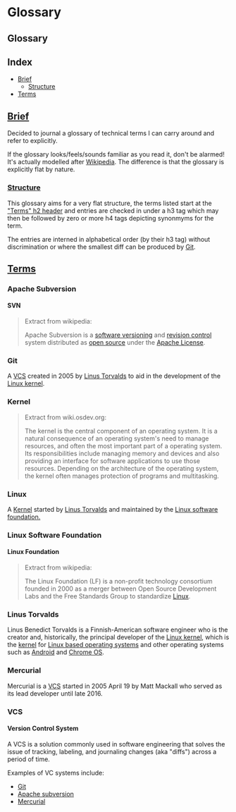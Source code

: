 <!--- README generated by rdme: https://github.com/menatl32/rdme --->
# Glossary
## Glossary

## Index

  - [Brief](#Brief)
    - [Structure](#Structure)
  - [Terms](#Terms)

## [Brief](#Index)

Decided to journal a glossary of technical terms I can carry around and refer
to explicitly.

If the glossary looks/feels/sounds familiar as you read it, don't be alarmed!
It's actually modelled after [Wikipedia](#https://wikipedia.org). The
difference is that the glossary is explicitly flat by nature.

### [Structure](#Brief)

This glossary aims for a very flat structure, the terms listed start at the
["Terms" h2 header](#Terms) and entries are checked in under a h3 tag which
may then be followed by zero or more h4 tags depicting synonmyms for the term.

The entries are interned in alphabetical order (by their h3 tag) without
discrimination or where the smallest diff can be produced by [Git](#Git).

## [Terms](#Index)

### Apache Subversion
#### SVN

> Extract from wikipedia:
>
> Apache Subversion is a [software versioning](#Software-Versioning) and
> [revision control](#Revision-Control) system distributed as
> [open source](#Open-Source) under the [Apache License](#Apache-License).

### Git

A [VCS](#VCS) created in 2005 by [Linus Torvalds](#Linus-Torvalds) to aid in
the development of the [Linux kernel](#Linux).

### Kernel

> Extract from wiki.osdev.org:
>
> The kernel is the central component of an operating system. It is a natural
> consequence of an operating system's need to manage resources, and often the 
> most important part of a operating system. Its responsibilities include 
> managing memory and devices and also providing an interface for software 
> applications to use those resources. Depending on the architecture of the 
> operating system, the kernel often manages protection of programs and 
> multitasking.

### Linux

A [Kernel](#Kernel) started by [Linus Torvalds](#Linus-Torvalds) and maintained
by the [Linux software foundation.](#Linux-Software-Foundation)

### Linux Software Foundation
#### Linux Foundation

> Extract from wikipedia:
>
> The Linux Foundation (LF) is a non-profit technology consortium founded in
> 2000 as a merger between Open Source Development Labs and the Free Standards
> Group to standardize [Linux](#Linux).

### Linus Torvalds

Linus Benedict Torvalds is a Finnish-American software engineer who is the
creator and, historically, the principal developer of the
[Linux kernel](#Linux), which is the [kernel](#Kernel) for
[Linux based operating systems](#Linux-Based-Operating-Systems) and other
operating systems such as [Android](#Android) and [Chrome OS](#Chrome-OS).

### Mercurial

Mercurial is a [VCS](#VCS) started in 2005 April 19 by Matt Mackall who served
as its lead developer until late 2016.

### VCS
#### Version Control System

A VCS is a solution commonly used in software engineering that solves the
issue of tracking, labeling, and journaling changes (aka "diffs") across a
period of time.

Examples of VC systems include:

 - [Git](#Git)
 - [Apache subversion](#Apache-Subversion)
 - [Mercurial](#Mercurial)
